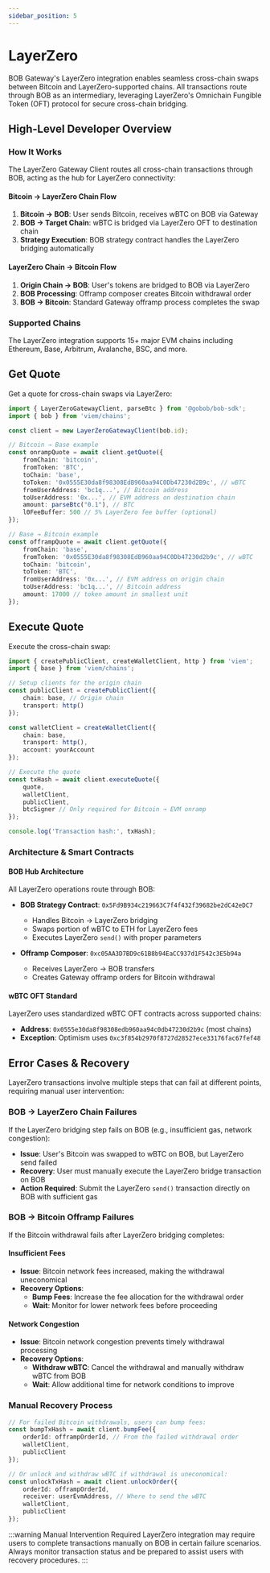 ```yaml
---
sidebar_position: 5
---
```


# LayerZero

BOB Gateway's LayerZero integration enables seamless cross-chain swaps between Bitcoin and LayerZero-supported chains. All transactions route through BOB as an intermediary, leveraging LayerZero's Omnichain Fungible Token (OFT) protocol for secure cross-chain bridging.

## High-Level Developer Overview

### How It Works

The LayerZero Gateway Client routes all cross-chain transactions through BOB, acting as the hub for LayerZero connectivity:

#### Bitcoin → LayerZero Chain Flow
1. **Bitcoin → BOB**: User sends Bitcoin, receives wBTC on BOB via Gateway
2. **BOB → Target Chain**: wBTC is bridged via LayerZero OFT to destination chain
3. **Strategy Execution**: BOB strategy contract handles the LayerZero bridging automatically

#### LayerZero Chain → Bitcoin Flow
1. **Origin Chain → BOB**: User's tokens are bridged to BOB via LayerZero
2. **BOB Processing**: Offramp composer creates Bitcoin withdrawal order
3. **BOB → Bitcoin**: Standard Gateway offramp process completes the swap

### Supported Chains

The LayerZero integration supports 15+ major EVM chains including Ethereum, Base, Arbitrum, Avalanche, BSC, and more.

## Get Quote

Get a quote for cross-chain swaps via LayerZero:

```typescript
import { LayerZeroGatewayClient, parseBtc } from '@gobob/bob-sdk';
import { bob } from 'viem/chains';

const client = new LayerZeroGatewayClient(bob.id);

// Bitcoin → Base example
const onrampQuote = await client.getQuote({
    fromChain: 'bitcoin',
    fromToken: 'BTC', 
    toChain: 'base',
    toToken: '0x0555E30da8f98308EdB960aa94C0Db47230d2B9c', // wBTC
    fromUserAddress: 'bc1q...', // Bitcoin address
    toUserAddress: '0x...', // EVM address on destination chain
    amount: parseBtc("0.1"), // BTC
    l0FeeBuffer: 500 // 5% LayerZero fee buffer (optional)
});

// Base → Bitcoin example
const offrampQuote = await client.getQuote({
    fromChain: 'base',
    fromToken: '0x0555E30da8f98308EdB960aa94C0Db47230d2b9c', // wBTC
    toChain: 'bitcoin',
    toToken: 'BTC',
    fromUserAddress: '0x...', // EVM address on origin chain
    toUserAddress: 'bc1q...', // Bitcoin address
    amount: 17000 // token amount in smallest unit
});
```

## Execute Quote

Execute the cross-chain swap:

```typescript
import { createPublicClient, createWalletClient, http } from 'viem';
import { base } from 'viem/chains';

// Setup clients for the origin chain
const publicClient = createPublicClient({
    chain: base, // Origin chain
    transport: http()
});

const walletClient = createWalletClient({
    chain: base,
    transport: http(),
    account: yourAccount
});

// Execute the quote
const txHash = await client.executeQuote({
    quote,
    walletClient,
    publicClient,
    btcSigner // Only required for Bitcoin → EVM onramp
});

console.log('Transaction hash:', txHash);
```

### Architecture & Smart Contracts

#### BOB Hub Architecture

All LayerZero operations route through BOB:

- **BOB Strategy Contract**: `0x5Fd9B934c219663C7f4f432f39682be2dC42eDC7`
  - Handles Bitcoin → LayerZero bridging
  - Swaps portion of wBTC to ETH for LayerZero fees
  - Executes LayerZero `send()` with proper parameters

- **Offramp Composer**: `0xc05AA3D7BD9c61B8b94EaCC937d1F542c3E5b94a`
  - Receives LayerZero → BOB transfers
  - Creates Gateway offramp orders for Bitcoin withdrawal

#### wBTC OFT Standard

LayerZero uses standardized wBTC OFT contracts across supported chains:
- **Address**: `0x0555e30da8f98308edb960aa94c0db47230d2b9c` (most chains)
- **Exception**: Optimism uses `0xc3f854b2970f8727d28527ece33176fac67fef48`

## Error Cases & Recovery

LayerZero transactions involve multiple steps that can fail at different points, requiring manual user intervention:

### BOB → LayerZero Chain Failures

If the LayerZero bridging step fails on BOB (e.g., insufficient gas, network congestion):

- **Issue**: User's Bitcoin was swapped to wBTC on BOB, but LayerZero send failed
- **Recovery**: User must manually execute the LayerZero bridge transaction on BOB
- **Action Required**: Submit the LayerZero `send()` transaction directly on BOB with sufficient gas

### BOB → Bitcoin Offramp Failures  

If the Bitcoin withdrawal fails after LayerZero bridging completes:

#### Insufficient Fees
- **Issue**: Bitcoin network fees increased, making the withdrawal uneconomical
- **Recovery Options**:
  - **Bump Fees**: Increase the fee allocation for the withdrawal order
  - **Wait**: Monitor for lower network fees before proceeding

#### Network Congestion
- **Issue**: Bitcoin network congestion prevents timely withdrawal processing
- **Recovery Options**:
  - **Withdraw wBTC**: Cancel the withdrawal and manually withdraw wBTC from BOB
  - **Wait**: Allow additional time for network conditions to improve

### Manual Recovery Process

```typescript
// For failed Bitcoin withdrawals, users can bump fees:
const bumpTxHash = await client.bumpFee({
    orderId: offrampOrderId, // From the failed withdrawal order
    walletClient,
    publicClient
});

// Or unlock and withdraw wBTC if withdrawal is uneconomical:
const unlockTxHash = await client.unlockOrder({
    orderId: offrampOrderId,
    receiver: userEvmAddress, // Where to send the wBTC
    walletClient,
    publicClient
});
```

:::warning Manual Intervention Required
LayerZero integration may require users to complete transactions manually on BOB in certain failure scenarios. Always monitor transaction status and be prepared to assist users with recovery procedures.
:::

